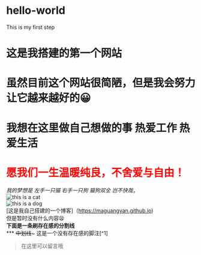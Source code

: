 # hello-world
This is my first step
# 这是我搭建的第一个网站
# 虽然目前这个网站很简陋，但是我会努力让它越来越好的😀
# 我想在这里做自己想做的事 热爱工作 热爱生活 
# <label style="color:red">愿我们一生温暖纯良，不舍爱与自由！</label>
*我的梦想是  左手一只猫 右手一只狗 猫狗双全 岂不快哉*，<br>
    ![this is a cat](https://timgsa.baidu.com/timg?image&quality=80&size=b9999_10000&sec=1570696981797&di=7d406c97cb0bcd3fa5e7d5ca1db40e52&imgtype=0&src=http%3A%2F%2Fimg.smzy.com%2Fimges%2F2017%2F0815%2F20170815020306680.jpg)<br>
    ![this is a dog](https://timgsa.baidu.com/timg?image&quality=80&size=b9999_10000&sec=1570711580898&di=712c1b73ce5a425e39c95e08f04868d5&imgtype=0&src=http%3A%2F%2Fimg3.duitang.com%2Fuploads%2Fitem%2F201602%2F06%2F20160206222832_rWZuQ.thumb.700_0.jpeg)<br>
    [这是我自己搭建的一个博客]（https://maguangyan.github.io)<br>
    但是暂时没有什么内容😫<br>
    **下面是一条刷存在感的分割线**<br>
    ***
    ~~中划线~~~
    这是一个没有存在感的脚注[^1]<br>
>在这里可以留言哦
    
    
    
    
